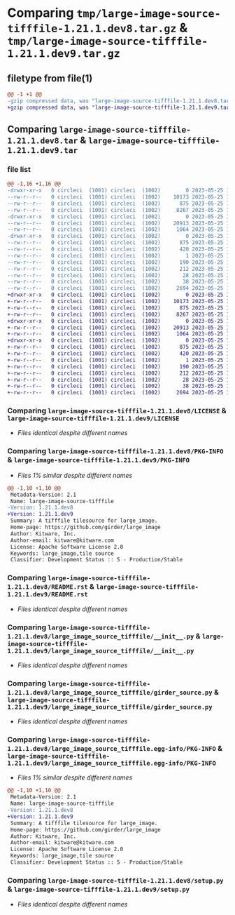# Comparing `tmp/large-image-source-tifffile-1.21.1.dev8.tar.gz` & `tmp/large-image-source-tifffile-1.21.1.dev9.tar.gz`

## filetype from file(1)

```diff
@@ -1 +1 @@
-gzip compressed data, was "large-image-source-tifffile-1.21.1.dev8.tar", last modified: Thu May 25 15:26:46 2023, max compression
+gzip compressed data, was "large-image-source-tifffile-1.21.1.dev9.tar", last modified: Thu May 25 15:27:09 2023, max compression
```

## Comparing `large-image-source-tifffile-1.21.1.dev8.tar` & `large-image-source-tifffile-1.21.1.dev9.tar`

### file list

```diff
@@ -1,16 +1,16 @@
-drwxr-xr-x   0 circleci  (1001) circleci  (1002)        0 2023-05-25 15:26:46.854333 large-image-source-tifffile-1.21.1.dev8/
--rw-r--r--   0 circleci  (1001) circleci  (1002)    10173 2023-05-25 15:26:46.000000 large-image-source-tifffile-1.21.1.dev8/LICENSE
--rw-r--r--   0 circleci  (1001) circleci  (1002)      875 2023-05-25 15:26:46.850333 large-image-source-tifffile-1.21.1.dev8/PKG-INFO
--rw-r--r--   0 circleci  (1001) circleci  (1002)     8267 2023-05-25 15:26:46.000000 large-image-source-tifffile-1.21.1.dev8/README.rst
-drwxr-xr-x   0 circleci  (1001) circleci  (1002)        0 2023-05-25 15:26:46.850333 large-image-source-tifffile-1.21.1.dev8/large_image_source_tifffile/
--rw-r--r--   0 circleci  (1001) circleci  (1002)    20913 2023-05-25 15:24:31.000000 large-image-source-tifffile-1.21.1.dev8/large_image_source_tifffile/__init__.py
--rw-r--r--   0 circleci  (1001) circleci  (1002)     1064 2023-05-25 15:24:31.000000 large-image-source-tifffile-1.21.1.dev8/large_image_source_tifffile/girder_source.py
-drwxr-xr-x   0 circleci  (1001) circleci  (1002)        0 2023-05-25 15:26:46.850333 large-image-source-tifffile-1.21.1.dev8/large_image_source_tifffile.egg-info/
--rw-r--r--   0 circleci  (1001) circleci  (1002)      875 2023-05-25 15:26:46.000000 large-image-source-tifffile-1.21.1.dev8/large_image_source_tifffile.egg-info/PKG-INFO
--rw-r--r--   0 circleci  (1001) circleci  (1002)      420 2023-05-25 15:26:46.000000 large-image-source-tifffile-1.21.1.dev8/large_image_source_tifffile.egg-info/SOURCES.txt
--rw-r--r--   0 circleci  (1001) circleci  (1002)        1 2023-05-25 15:26:46.000000 large-image-source-tifffile-1.21.1.dev8/large_image_source_tifffile.egg-info/dependency_links.txt
--rw-r--r--   0 circleci  (1001) circleci  (1002)      190 2023-05-25 15:26:46.000000 large-image-source-tifffile-1.21.1.dev8/large_image_source_tifffile.egg-info/entry_points.txt
--rw-r--r--   0 circleci  (1001) circleci  (1002)      212 2023-05-25 15:26:46.000000 large-image-source-tifffile-1.21.1.dev8/large_image_source_tifffile.egg-info/requires.txt
--rw-r--r--   0 circleci  (1001) circleci  (1002)       28 2023-05-25 15:26:46.000000 large-image-source-tifffile-1.21.1.dev8/large_image_source_tifffile.egg-info/top_level.txt
--rw-r--r--   0 circleci  (1001) circleci  (1002)       38 2023-05-25 15:26:46.854333 large-image-source-tifffile-1.21.1.dev8/setup.cfg
--rw-r--r--   0 circleci  (1001) circleci  (1002)     2694 2023-05-25 15:24:31.000000 large-image-source-tifffile-1.21.1.dev8/setup.py
+drwxr-xr-x   0 circleci  (1001) circleci  (1002)        0 2023-05-25 15:27:09.050690 large-image-source-tifffile-1.21.1.dev9/
+-rw-r--r--   0 circleci  (1001) circleci  (1002)    10173 2023-05-25 15:27:08.000000 large-image-source-tifffile-1.21.1.dev9/LICENSE
+-rw-r--r--   0 circleci  (1001) circleci  (1002)      875 2023-05-25 15:27:09.050690 large-image-source-tifffile-1.21.1.dev9/PKG-INFO
+-rw-r--r--   0 circleci  (1001) circleci  (1002)     8267 2023-05-25 15:27:08.000000 large-image-source-tifffile-1.21.1.dev9/README.rst
+drwxr-xr-x   0 circleci  (1001) circleci  (1002)        0 2023-05-25 15:27:09.050690 large-image-source-tifffile-1.21.1.dev9/large_image_source_tifffile/
+-rw-r--r--   0 circleci  (1001) circleci  (1002)    20913 2023-05-25 15:25:01.000000 large-image-source-tifffile-1.21.1.dev9/large_image_source_tifffile/__init__.py
+-rw-r--r--   0 circleci  (1001) circleci  (1002)     1064 2023-05-25 15:25:01.000000 large-image-source-tifffile-1.21.1.dev9/large_image_source_tifffile/girder_source.py
+drwxr-xr-x   0 circleci  (1001) circleci  (1002)        0 2023-05-25 15:27:09.050690 large-image-source-tifffile-1.21.1.dev9/large_image_source_tifffile.egg-info/
+-rw-r--r--   0 circleci  (1001) circleci  (1002)      875 2023-05-25 15:27:08.000000 large-image-source-tifffile-1.21.1.dev9/large_image_source_tifffile.egg-info/PKG-INFO
+-rw-r--r--   0 circleci  (1001) circleci  (1002)      420 2023-05-25 15:27:09.000000 large-image-source-tifffile-1.21.1.dev9/large_image_source_tifffile.egg-info/SOURCES.txt
+-rw-r--r--   0 circleci  (1001) circleci  (1002)        1 2023-05-25 15:27:08.000000 large-image-source-tifffile-1.21.1.dev9/large_image_source_tifffile.egg-info/dependency_links.txt
+-rw-r--r--   0 circleci  (1001) circleci  (1002)      190 2023-05-25 15:27:08.000000 large-image-source-tifffile-1.21.1.dev9/large_image_source_tifffile.egg-info/entry_points.txt
+-rw-r--r--   0 circleci  (1001) circleci  (1002)      212 2023-05-25 15:27:08.000000 large-image-source-tifffile-1.21.1.dev9/large_image_source_tifffile.egg-info/requires.txt
+-rw-r--r--   0 circleci  (1001) circleci  (1002)       28 2023-05-25 15:27:08.000000 large-image-source-tifffile-1.21.1.dev9/large_image_source_tifffile.egg-info/top_level.txt
+-rw-r--r--   0 circleci  (1001) circleci  (1002)       38 2023-05-25 15:27:09.050690 large-image-source-tifffile-1.21.1.dev9/setup.cfg
+-rw-r--r--   0 circleci  (1001) circleci  (1002)     2694 2023-05-25 15:25:01.000000 large-image-source-tifffile-1.21.1.dev9/setup.py
```

### Comparing `large-image-source-tifffile-1.21.1.dev8/LICENSE` & `large-image-source-tifffile-1.21.1.dev9/LICENSE`

 * *Files identical despite different names*

### Comparing `large-image-source-tifffile-1.21.1.dev8/PKG-INFO` & `large-image-source-tifffile-1.21.1.dev9/PKG-INFO`

 * *Files 1% similar despite different names*

```diff
@@ -1,10 +1,10 @@
 Metadata-Version: 2.1
 Name: large-image-source-tifffile
-Version: 1.21.1.dev8
+Version: 1.21.1.dev9
 Summary: A tifffile tilesource for large_image.
 Home-page: https://github.com/girder/large_image
 Author: Kitware, Inc.
 Author-email: kitware@kitware.com
 License: Apache Software License 2.0
 Keywords: large_image,tile source
 Classifier: Development Status :: 5 - Production/Stable
```

### Comparing `large-image-source-tifffile-1.21.1.dev8/README.rst` & `large-image-source-tifffile-1.21.1.dev9/README.rst`

 * *Files identical despite different names*

### Comparing `large-image-source-tifffile-1.21.1.dev8/large_image_source_tifffile/__init__.py` & `large-image-source-tifffile-1.21.1.dev9/large_image_source_tifffile/__init__.py`

 * *Files identical despite different names*

### Comparing `large-image-source-tifffile-1.21.1.dev8/large_image_source_tifffile/girder_source.py` & `large-image-source-tifffile-1.21.1.dev9/large_image_source_tifffile/girder_source.py`

 * *Files identical despite different names*

### Comparing `large-image-source-tifffile-1.21.1.dev8/large_image_source_tifffile.egg-info/PKG-INFO` & `large-image-source-tifffile-1.21.1.dev9/large_image_source_tifffile.egg-info/PKG-INFO`

 * *Files 1% similar despite different names*

```diff
@@ -1,10 +1,10 @@
 Metadata-Version: 2.1
 Name: large-image-source-tifffile
-Version: 1.21.1.dev8
+Version: 1.21.1.dev9
 Summary: A tifffile tilesource for large_image.
 Home-page: https://github.com/girder/large_image
 Author: Kitware, Inc.
 Author-email: kitware@kitware.com
 License: Apache Software License 2.0
 Keywords: large_image,tile source
 Classifier: Development Status :: 5 - Production/Stable
```

### Comparing `large-image-source-tifffile-1.21.1.dev8/setup.py` & `large-image-source-tifffile-1.21.1.dev9/setup.py`

 * *Files identical despite different names*


